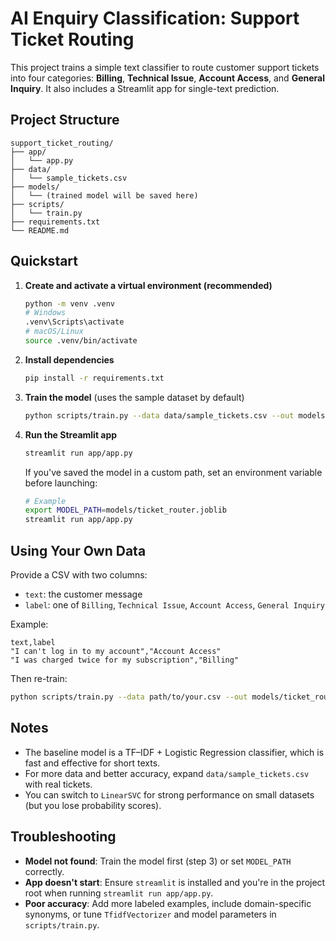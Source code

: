 # AI Enquiry Classification: Support Ticket Routing

This project trains a simple text classifier to route customer support tickets into four categories:
**Billing**, **Technical Issue**, **Account Access**, and **General Inquiry**. It also includes a Streamlit app for single-text prediction.

## Project Structure
```
support_ticket_routing/
├── app/
│   └── app.py
├── data/
│   └── sample_tickets.csv
├── models/
│   └── (trained model will be saved here)
├── scripts/
│   └── train.py
├── requirements.txt
└── README.md
```

## Quickstart

1. **Create and activate a virtual environment (recommended)**

   ```bash
   python -m venv .venv
   # Windows
   .venv\Scripts\activate
   # macOS/Linux
   source .venv/bin/activate
   ```

2. **Install dependencies**

   ```bash
   pip install -r requirements.txt
   ```

3. **Train the model** (uses the sample dataset by default)

   ```bash
   python scripts/train.py --data data/sample_tickets.csv --out models/ticket_router.joblib
   ```

4. **Run the Streamlit app**

   ```bash
   streamlit run app/app.py
   ```

   If you've saved the model in a custom path, set an environment variable before launching:
   ```bash
   # Example
   export MODEL_PATH=models/ticket_router.joblib
   streamlit run app/app.py
   ```

## Using Your Own Data

Provide a CSV with two columns:
- `text`: the customer message
- `label`: one of `Billing`, `Technical Issue`, `Account Access`, `General Inquiry` 

Example:
```csv
text,label
"I can't log in to my account","Account Access"
"I was charged twice for my subscription","Billing"
```

Then re-train:
```bash
python scripts/train.py --data path/to/your.csv --out models/ticket_router.joblib
```

## Notes
- The baseline model is a TF–IDF + Logistic Regression classifier, which is fast and effective for short texts.
- For more data and better accuracy, expand `data/sample_tickets.csv` with real tickets.
- You can switch to `LinearSVC` for strong performance on small datasets (but you lose probability scores).

## Troubleshooting
- **Model not found**: Train the model first (step 3) or set `MODEL_PATH` correctly.
- **App doesn't start**: Ensure `streamlit` is installed and you're in the project root when running `streamlit run app/app.py`.
- **Poor accuracy**: Add more labeled examples, include domain-specific synonyms, or tune `TfidfVectorizer` and model parameters in `scripts/train.py`.
